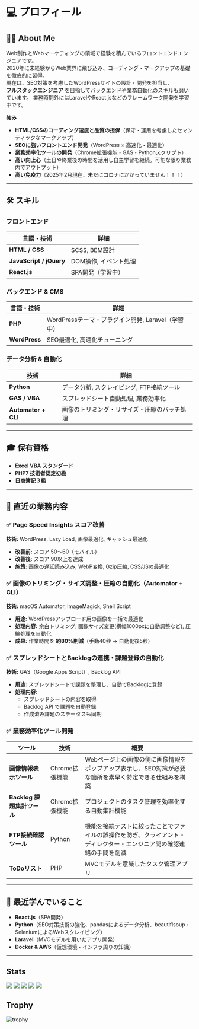 # 💻 プロフィール

## 👨‍💻 About Me
Web制作とWebマーケティングの領域で経験を積んでいるフロントエンドエンジニアです。  
2020年に未経験からWeb業界に飛び込み、コーディング・マークアップの基礎を徹底的に習得。  
現在は、SEO対策を考慮したWordPressサイトの設計・開発を担当し、  
**フルスタックエンジニア** を目指してバックエンドや業務自動化のスキルも磨いています。
業務時間外にはLaravelやReact.jsなどのフレームワーク開発を学習中です。

**強み**  
- **HTML/CSSのコーディング速度と品質の担保**（保守・運用を考慮したセマンティックなマークアップ）
- **SEOに強いフロントエンド開発**（WordPress × 高速化・最適化）  
- **業務効率化ツールの開発**（Chrome拡張機能・GAS・Pythonスクリプト）
- **高い向上心**（土日や終業後の時間を活用し自主学習を継続。可能な限り業務内でアウトプット）
- **高い免疫力**（2025年2月現在、未だにコロナにかかっていません！！！）

---


## 🛠 スキル

### フロントエンド  
| 言語・技術 | 詳細 |
|------------|------|
| **HTML / CSS** | SCSS, BEM設計 |
| **JavaScript / jQuery** | DOM操作, イベント処理 |
| **React.js** | SPA開発（学習中） |

### バックエンド & CMS  
| 言語・技術 | 詳細 |
|------------|------|
| **PHP** | WordPressテーマ・プラグイン開発, Laravel（学習中） |
| **WordPress** | SEO最適化, 高速化チューニング |

### データ分析 & 自動化  
| 技術 | 詳細 |
|------|------|
| **Python** | データ分析, スクレイピング, FTP接続ツール |
| **GAS / VBA** | スプレッドシート自動処理, 業務効率化 |
| **Automator + CLI** | 画像のトリミング・リサイズ・圧縮のバッチ処理 |

---

## 🎓 保有資格  
- **Excel VBA スタンダード**  
- **PHP7 技術者認定初級**
- **日商簿記３級** 

---

## 🚀 直近の業務内容  

### ✅ Page Speed Insights スコア改善  
**技術:** WordPress, Lazy Load, 画像最適化, キャッシュ最適化  
- **改善前:** スコア 50〜60（モバイル）  
- **改善後:** スコア 90以上を達成  
- **施策:** 画像の遅延読み込み, WebP変換, Gzip圧縮, CSS/JSの最適化  

### ✅ 画像のトリミング・サイズ調整・圧縮の自動化（Automator + CLI）  
**技術:** macOS Automator, ImageMagick, Shell Script  
- **用途:** WordPressアップロード用の画像を一括で最適化  
- **処理内容:** 余白トリミング, 画像サイズ変更(横幅1000pxに自動調整など), 圧縮処理を自動化  
- **成果:** 作業時間を **約80%削減**（手動40秒 → 自動化後5秒）  

### ✅ スプレッドシートとBacklogの連携・課題登録の自動化  
**技術:** GAS（Google Apps Script）, Backlog API  
- **用途:** スプレッドシートで課題を整理し、自動でBacklogに登録  
- **処理内容:**  
  - スプレッドシートの内容を取得  
  - Backlog API で課題を自動登録  
  - 作成済み課題のステータスも同期  

### ✅ 業務効率化ツール開発  
| ツール | 技術 | 概要 |
|--------|------|------|
| **画像情報表示ツール** | Chrome拡張機能 | Webページ上の画像の側に画像情報をポップアップ表示し、SEO対策が必要な箇所を素早く特定できる仕組みを構築 |
| **Backlog 課題集計ツール** | Chrome拡張機能 | プロジェクトのタスク管理を効率化する自動集計機能 |
| **FTP接続確認ツール** | Python | 機能を接続テストに絞ったことでファイルの誤操作を防ぎ、クライアント・ディレクター・エンジニア間の確認連絡の手間を削減 |
| **ToDoリスト** | PHP | MVCモデルを意識したタスク管理アプリ |

---

## 🌱 最近学んでいること  
- **React.js**（SPA開発）  
- **Python**（SEO対策技術の強化、pandasによるデータ分析、beautiflsoup・SeleniumによるWebスクレイピング）  
- **Laravel**（MVCモデルを用いたアプリ開発）
- **Docker & AWS**（仮想環境・インフラ周りの知識） 

---


## Stats
![](http://github-profile-summary-cards.vercel.app/api/cards/profile-details?username=hideomasuda&theme=gruvbox)
![](http://github-profile-summary-cards.vercel.app/api/cards/repos-per-language?username=hideomasuda&theme=gruvbox)
![](http://github-profile-summary-cards.vercel.app/api/cards/most-commit-language?username=hideomasuda&theme=gruvbox)
![](http://github-profile-summary-cards.vercel.app/api/cards/stats?username=hideomasuda&theme=gruvbox)
![](http://github-profile-summary-cards.vercel.app/api/cards/productive-time?username=hideomasuda&theme=gruvbox&utcOffset=9)

## Trophy
![trophy](https://github-profile-trophy.vercel.app/?username=hideomasuda&theme=gruvbox)
